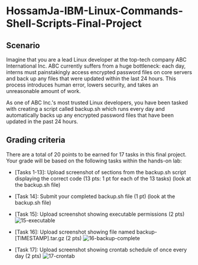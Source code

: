 # HossamJa-IBM-Linux-Commands-Shell-Scripts-Final-Project

## Scenario
Imagine that you are a lead Linux developer at the top-tech company ABC International Inc. ABC currently suffers from a huge bottleneck: each day, interns must painstakingly access encrypted password files on core servers and back up any files that were updated within the last 24 hours. This process introduces human error, lowers security, and takes an unreasonable amount of work.

As one of ABC Inc.'s most trusted Linux developers, you have been tasked with creating a script called backup.sh which runs every day and automatically backs up any encrypted password files that have been updated in the past 24 hours.

## Grading criteria
There are a total of 20 points to be earned for 17 tasks in this final project.
Your grade will be based on the following tasks within the hands-on lab:

* [Tasks 1-13]: Upload screenshot of sections from the backup.sh script displaying the correct code (13 pts: 1 pt for each of the 13 tasks)
  (look at the backup.sh file)
  
* [Task 14]: Submit your completed backup.sh file (1 pt)
  (look at the backup.sh file)
  
* [Task 15]: Upload screenshot showing executable permissions (2 pts)
  ![15-executable](https://github.com/user-attachments/assets/c5869be0-6d82-4f64-8dca-19e835c13485)


* [Task 16]: Upload screenshot showing file named backup-[TIMESTAMP].tar.gz (2 pts)
  ![16-backup-complete](https://github.com/user-attachments/assets/4de8cb92-8d26-43a5-8323-491454060e5a)

* [Task 17]: Upload screenshot showing crontab schedule of once every day (2 pts)
  ![17-crontab](https://github.com/user-attachments/assets/3b3cd906-f946-4ceb-94ef-2688b116c201)
